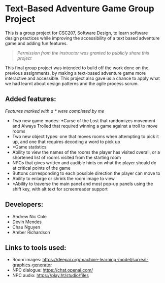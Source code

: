 # Text-Based Adventure Game Group Project

This is a group project for CSC207, Software Design, to learn software design practices while improving the accessibility of a text based adventure game and adding fun features. 

> *Permission from the instructor was granted to publicly share this project*

This final group project was intended to build off the work done on the previous assignments, by making a text-based adventure game more interactive and accessible. This project also gave us a chance to apply what we had learnt about design patterns and the agile process scrum.

## Added features:

*Features marked with a \* were completed by me*

- Two new game modes: *Curse of the Lost that randomizes movement and Always Trolled that required winning a game against a troll to move rooms
- Two new object types: one that moves rooms when attempting to pick it up, and one that requires decoding a word to pick up
- *Game statistics
- Ability to view the names of the rooms the player has visited overall, or a shortened list of rooms visited from the starting room
- NPCs that gives written and audible hints on what the player should do at critical points of the game
- Buttons corresponding to each possible direction the player can move to
- Ability to enlarge or shrink the room image to view
- *Ability to traverse the main panel and most pop-up panels using the shift key, with alt text for screenreader support

## Developers:

- Andrew Nic Cole
- Devin Mendes
- Chau Nguyen
- Amber Richardson

## Links to tools used:

- Room images: https://deepai.org/machine-learning-model/surreal-graphics-generator
- NPC dialogue: https://chat.openai.com/
- NPC audio: https://play.ht/studio/files
